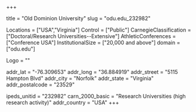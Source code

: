 
+++

title = "Old Dominion University"
slug = "odu.edu_232982"

Locations = ["USA","Virginia"]
Control = ["Public"]
CarnegieClassification = ["Doctoral/Research Universities--Extensive"]
AthleticConferences = ["Conference USA"]
InstitutionalSize = ["20,000 and above"]
domain = ["odu.edu"]

Logo = ""

addr_lat = "-76.309653"
addr_long = "36.884919"
addr_street = "5115 Hampton Blvd"
addr_city = "Norfolk"
addr_state = "Virginia"
addr_postalcode = "23529"

ipeds_unitid = "232982"
carn_2000_basic = "Research Universities (high research activity)"
addr_country = "USA"
+++
    
